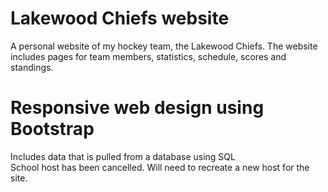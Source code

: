 # Lakewood Chiefs website

A personal website of my hockey team, the Lakewood Chiefs.
The website includes pages for team members, statistics, schedule, scores and standings.

# Responsive web design using Bootstrap

Includes data that is pulled from a database using SQL <br>
School host has been cancelled.  Will need to recreate a new host for the site.

